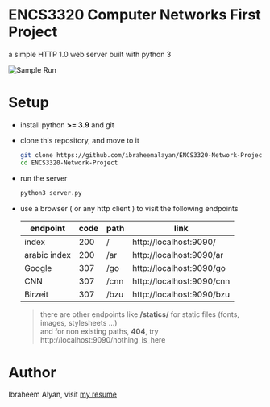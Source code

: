 # ENCS3320 Computer Networks First Project

a simple HTTP 1.0 web server built with python 3

![Sample Run](https://i.ibb.co/SysGs5t/ENCS3320-webp-20fps.webp)

# Setup

* install python **>= 3.9** and git
* clone this repository, and move to it

    ```bash
    git clone https://github.com/ibraheemalayan/ENCS3320-Network-Project.git    
    cd ENCS3320-Network-Project    
    ```
* run the server    

    ```bash    
    python3 server.py    
    ```

* use a browser ( or any http client ) to visit the following endpoints 

    | endpoint     | code | path | link                      |
    |--------------|------|------|---------------------------|
    | index        | 200  | /    | http://localhost:9090/    |
    | arabic index | 200  | /ar  | http://localhost:9090/ar  |
    | Google       | 307  | /go  | http://localhost:9090/go  |
    | CNN          | 307  | /cnn | http://localhost:9090/cnn |
    | Birzeit      | 307  | /bzu | http://localhost:9090/bzu |

    > there are other endpoints like **/statics/** for static files (fonts, images, stylesheets ...)    
    > and for non existing paths, **404**, try http://localhost:9090/nothing_is_here


# Author

Ibraheem Alyan, visit [my resume](https://www.ibraheemalyan.dev/)